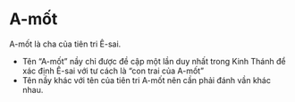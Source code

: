 # A-mốt

A-mốt là cha của tiên tri Ê-sai.
- Tên “A-mốt” nầy chỉ được đề cập một lần duy nhất trong Kinh Thánh để xác định Ê-sai với tư cách là “con trai của A-mốt” 
- Tên nầy khác với tên của tiên tri A-mốt nên cần phải đánh vần khác nhau.

